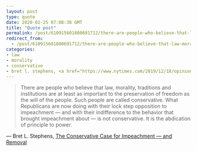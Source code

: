 ```yaml
---
layout: post
type: quote
date: 2020-02-25 07:08:38 GMT
title: "Quote post"
permalink: /post/610915601800691712/there-are-people-who-believe-that-law-morality
redirect_from: 
  - /post/610915601800691712/there-are-people-who-believe-that-law-morality
categories:
- law
- morality
- conservative
- bret l. stephens, <a href="https://www.nytimes.com/2019/12/18/opinion/trump-impeachment-fbi.html">the conservative case for impeachment — and removal</a>
---
```

<blockquote>There are people who believe that law, morality, traditions and institutions are at least as important to the preservation of freedom as the will of the people. Such people are called conservative. What Republicans are now doing with their lock step opposition to impeachment — and with their indifference to the behavior that brought impeachment about — is not conservative. It is the abdication of principle to power.</blockquote>

 — Bret L. Stephens, <a href="https://www.nytimes.com/2019/12/18/opinion/trump-impeachment-fbi.html">The Conservative Case for Impeachment — and Removal</a>